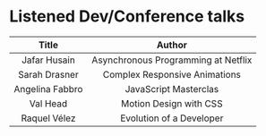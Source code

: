 # Listened Dev/Conference talks

| Title           | Author                              |
| :------------: | :----------------------------: |
| Jafar Husain    | Asynchronous Programming at Netflix |
| Sarah Drasner   | Complex Responsive Animations   |
| Angelina Fabbro | JavaScript Masterclas           |
| Val Head        | Motion Design with CSS       | 
| Raquel Vélez    | Evolution of a Developer      |
